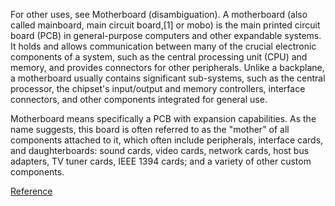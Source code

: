 For other uses, see Motherboard (disambiguation).
A motherboard (also called mainboard, main circuit board,[1] or mobo) is the main printed circuit board (PCB) in general-purpose computers and other expandable systems. It holds and allows communication between many of the crucial electronic components of a system, such as the central processing unit (CPU) and memory, and provides connectors for other peripherals. Unlike a backplane, a motherboard usually contains significant sub-systems, such as the central processor, the chipset's input/output and memory controllers, interface connectors, and other components integrated for general use.

Motherboard means specifically a PCB with expansion capabilities. As the name suggests, this board is often referred to as the "mother" of all components attached to it, which often include peripherals, interface cards, and daughterboards: sound cards, video cards, network cards, host bus adapters, TV tuner cards, IEEE 1394 cards; and a variety of other custom components.

[Reference](https://en.wikipedia.org/wiki/Motherboard)
